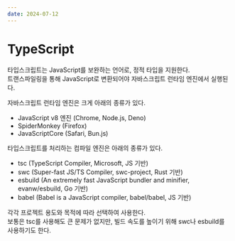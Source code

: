 ```yaml
---
date: 2024-07-12
---
```


# TypeScript

타입스크립트는 JavaScript를 보완하는 언어로, 정적 타입을 지원한다.\
트랜스파일링을 통해 JavaScript로 변환되어야 자바스크립트 런타임 엔진에서 실행된다.

자바스크립트 런타임 엔진은 크게 아래의 종류가 있다.

- JavaScript v8 엔진 (Chrome, Node.js, Deno)
- SpiderMonkey (Firefox)
- JavaScriptCore (Safari, Bun.js)

타입스크립트를 처리하는 컴파일 엔진은 아래의 종류가 있다.

- tsc (TypeScript Compiler, Microsoft, JS 기반)
- swc (Super-fast JS/TS Compiler, swc-project, Rust 기반)
- esbuild (An extremely fast JavaScript bundler and minifier, evanw/esbuild, Go 기반)
- babel (Babel is a JavaScript compiler, babel/babel, JS 기반)

각각 프로젝트 용도와 목적에 따라 선택하여 사용한다.\
보통은 tsc를 사용해도 큰 문제가 없지만, 빌드 속도를 높이기 위해 swc나 esbuild를 사용하기도 한다.
